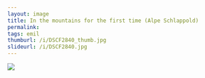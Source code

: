 ```yaml
---
layout: image
title: In the mountains for the first time (Alpe Schlappold)
permalink: 
tags: emil
thumburl: /i/DSCF2840_thumb.jpg
slideurl: /i/DSCF2840.jpg 
---
```

![]({{site.url}}/i/DSCF2840.jpg)


